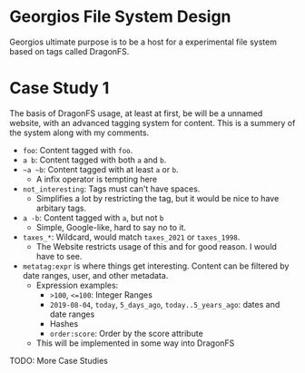 # Georgios File System Design

Georgios ultimate purpose is to be a host for a experimental file system based
on tags called DragonFS.

# Case Study 1

The basis of DragonFS usage, at least at first, be will be a unnamed website,
with an advanced tagging system for content. This is a summery of the system
along with my comments.

 - `foo`: Content tagged with `foo`.
 - `a b`: Content tagged with both `a` and `b`.
 - `~a ~b`: Content tagged with at least `a` or `b`.
   - A infix operator is tempting here
 - `not_interesting`: Tags must can't have spaces.
   - Simplifies a lot by restricting the tag, but it would be nice to have
     arbitary tags.
 - `a -b`: Content tagged with `a`, but not `b`
   - Simple, Google-like, hard to say no to it.
 - `taxes_*`: Wildcard, would match `taxes_2021` or `taxes_1998`.
   - The Website restricts usage of this and for good reason. I would have to
     see.
 - `metatag:expr` is where things get interesting. Content can be filtered by
   date ranges, user, and other metadata.
    - Expression examples:
      - `>100`, `<=100`: Integer Ranges
      - `2019-08-04`, `today`, `5_days_ago`, `today..5_years_ago`: dates and
        date ranges
      - Hashes
      - `order:score`: Order by the score attribute
    - This will be implemented in some way into DragonFS

TODO: More Case Studies
